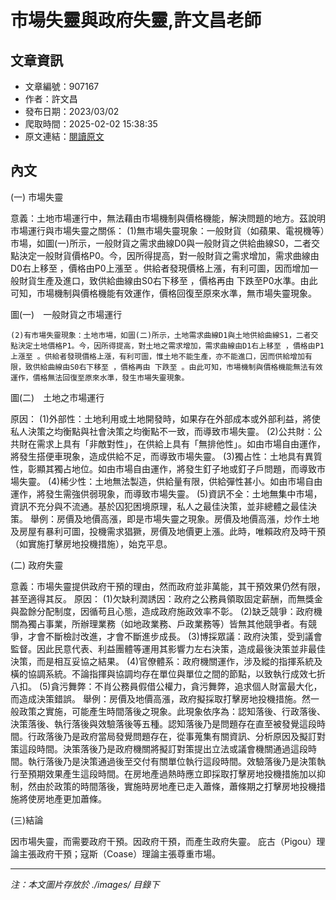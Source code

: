 # 市場失靈與政府失靈,許文昌老師

## 文章資訊
- 文章編號：907167
- 作者：許文昌
- 發布日期：2023/03/02
- 爬取時間：2025-02-02 15:38:35
- 原文連結：[閱讀原文](https://real-estate.get.com.tw/Columns/detail.aspx?no=907167)

## 內文
(一)	市場失靈

意義：土地市場運行中，無法藉由市場機制與價格機能，解決問題的地方。茲說明市場運行與市場失靈之關係： (1)無市場失靈現象：一般財貨（如蘋果、電視機等）市場，如圖(一)所示，一般財貨之需求曲線D0與一般財貨之供給曲線S0，二者交點決定一般財貨價格P0。今，因所得提高，對一般財貨之需求增加，需求曲線由D0右上移至 ，價格由P0上漲至 。供給者發現價格上漲，有利可圖，因而增加一般財貨生產及進口，致供給曲線由S0右下移至 ，價格再由 下跌至P0水準。由此可知，市場機制與價格機能有效運作，價格回復至原來水準，無市場失靈現象。

圖(一)　一般財貨之市場運行
    (2)有市場失靈現象：土地市場，如圖(二)所示，土地需求曲線D1與土地供給曲線S1，二者交點決定土地價格P1。今，因所得提高，對土地之需求增加，需求曲線由D1右上移至 ，價格由P1上漲至 。供給者發現價格上漲，有利可圖，惟土地不能生產，亦不能進口，因而供給增加有限，致供給曲線由S0右下移至 ，價格再由 下跌至 。由此可知，市場機制與價格機能無法有效運作，價格無法回復至原來水準，發生市場失靈現象。

圖(二)　土地之市場運行

原因： (1)外部性：土地利用或土地開發時，如果存在外部成本或外部利益，將使私人決策之均衡點與社會決策之均衡點不一致，而導致市場失靈。 (2)公共財：公共財在需求上具有「非敵對性」，在供給上具有「無排他性」。如由市場自由運作，將發生搭便車現象，造成供給不足，而導致市場失靈。 (3)獨占性：土地具有異質性，彰顯其獨占地位。如由市場自由運作，將發生釘子地或釘子戶問題，而導致市場失靈。 (4)稀少性：土地無法製造，供給量有限，供給彈性甚小。如由市場自由運作，將發生需強供弱現象，而導致市場失靈。 (5)資訊不全：土地無集中市場，資訊不充分與不流通。基於囚犯困境原理，私人之最佳決策，並非總體之最佳決策。
舉例：房價及地價高漲，即是市場失靈之現象。房價及地價高漲，炒作土地及房屋有暴利可圖，投機需求猖獗，房價及地價更上漲。此時，唯賴政府及時干預（如實施打擊房地投機措施），始克平息。

(二)	政府失靈

意義：市場失靈提供政府干預的理由，然而政府並非萬能，其干預效果仍然有限，甚至適得其反。
原因： (1)欠缺利潤誘因：政府之公務員領取固定薪酬，而無獎金與盈餘分配制度，因循苟且心態，造成政府施政效率不彰。 (2)缺乏競爭：政府機關為獨占事業，所辦理業務（如地政業務、戶政業務等）皆無其他競爭者。有競爭，才會不斷檢討改進，才會不斷進步成長。 (3)博採眾議：政府決策，受到議會監督。因此民意代表、利益團體等運用其影響力左右決策，造成最後決策並非最佳決策，而是相互妥協之結果。 (4)官僚體系：政府機關運作，涉及縱的指揮系統及橫的協調系統。不論指揮與協調均存在單位與單位之間的節點，以致執行成效七折八扣。 (5)貪污舞弊：不肖公務員假借公權力，貪污舞弊，追求個人財富最大化，而造成決策錯誤。 
舉例：房價及地價高漲，政府擬採取打擊房地投機措施。然一般政策之實施，可能產生時間落後之現象。此現象依序為：認知落後、行政落後、決策落後、執行落後與效驗落後等五種。認知落後乃是問題存在直至被發覺這段時間。行政落後乃是政府當局發覺問題存在，從事蒐集有關資訊、分析原因及擬訂對策這段時間。決策落後乃是政府機關將擬訂對策提出立法或議會機關通過這段時間。執行落後乃是決策通過後至交付有關單位執行這段時間。效驗落後乃是決策執行至預期效果產生這段時間。在房地產過熱時應立即採取打擊房地投機措施加以抑制，然由於政策的時間落後，實施時房地產已走入蕭條，蕭條期之打擊房地投機措施將使房地產更加蕭條。 

(三)結論

因市場失靈，而需要政府干預。因政府干預，而產生政府失靈。
庇古（Pigou）理論主張政府干預；寇斯（Coase）理論主張尊重市場。

---
*注：本文圖片存放於 ./images/ 目錄下*
